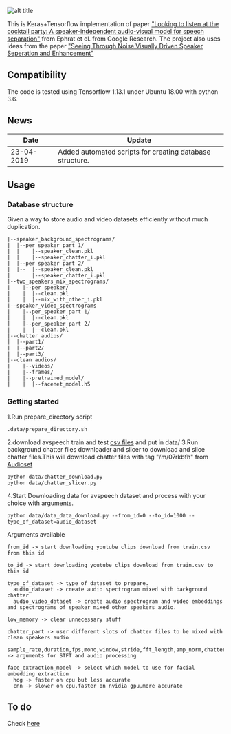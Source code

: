 ![alt title](https://github.com/mayurnewase/looking-to-listen-at-cocktail-party/blob/master/assets/logo.png)

This is Keras+Tensorflow implementation of paper ["Looking to listen at the cocktail party: A speaker-independent audio-visual model for speech separation"](https://arxiv.org/abs/1804.03619)
from Ephrat et el. from Google Research.
The project also uses ideas from the paper ["Seeing Through Noise:Visually Driven Speaker Seperation and Enhancement"](https://arxiv.org/pdf/1708.06767.pdf)

## Compatibility
The code is tested using Tensorflow 1.13.1 under Ubuntu 18.00 with python 3.6.

## News
| Date     | Update |
|----------|--------|
| 23-04-2019 | Added automated scripts for creating database structure.

## Usage
### Database structure
Given a way to store audio and video datasets efficiently without much duplication.
```
|--speaker_background_spectrograms/
|  |--per speaker part 1/
|  |    |--speaker_clean.pkl
|  |    |--speaker_chatter_i.pkl
|  |--per speaker part 2/
|  |--  |--speaker_clean.pkl
|       |--speaker_chatter_i.pkl
|--two_speakers_mix_spectrograms/
|	 |--per speaker/
|	 |	|--clean.pkl
|	 |	|--mix_with_other_i.pkl
|--speaker_video_spectrograms
|	 |--per_speaker part 1/
|	 |	|--clean.pkl
|	 |--per_speaker part 2/
|	 |	|--clean.pkl
|--chatter audios/
|  |--part1/
|  |--part2/
|  |--part3/
|--clean audios/
|	 |--videos/
|	 |--frames/
|	 |--pretrained_model/
|	 |  |--facenet_model.h5
```

### Getting started
1.Run prepare_directory script
```
.data/prepare_directory.sh
```
2.download avspeech train and test [csv files](https://looking-to-listen.github.io/avspeech/download.html) and put in data/
3.Run background chatter files downloader and slicer to download and slice chatter files.This will download chatter files with tag "/m/07rkbfh" from [Audioset](https://research.google.com/audioset/index.html)
```
python data/chatter_download.py
python data/chatter_slicer.py
```
4.Start Downloading data for avspeech dataset and process with your choice with arguments.
```
python data/data_data_download.py --from_id=0 --to_id=1000 --type_of_dataset=audio_dataset
```
Arguments available
```
from_id -> start downloading youtube clips download from train.csv from this id

to_id -> start downloading youtube clips download from train.csv to this id

type_of_dataset -> type of dataset to prepare.
  audio_dataset -> create audio spectrogram mixed with background chatter
  audio_video_dataset -> create audio spectrogram and video embeddings and spectrograms of speaker mixed other speakers audio.
  
low_memory -> clear unnecessary stuff

chatter_part -> user different slots of chatter files to be mixed with clean speakers audio

sample_rate,duration,fps,mono,window,stride,fft_length,amp_norm,chatter_norm -> arguments for STFT and audio processing

face_extraction_model -> select which model to use for facial embedding extraction
  hog -> faster on cpu but less accurate
  cnn -> slower on cpu,faster on nvidia gpu,more accurate
```

## To do
Check [here](https://github.com/users/mayurnewase/projects/2)

